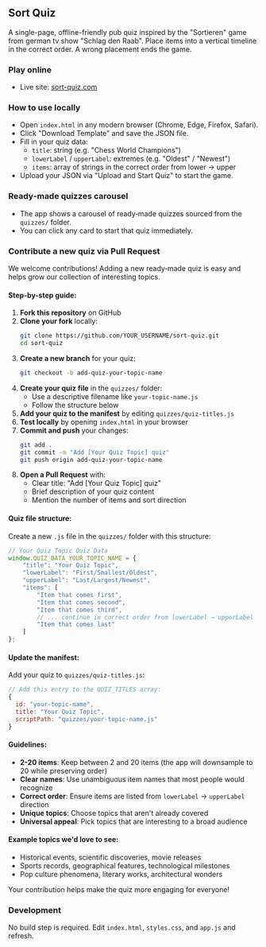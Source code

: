 ## Sort Quiz

A single-page, offline-friendly pub quiz inspired by the "Sortieren" game from german tv show "Schlag den Raab". Place items into a vertical timeline in the correct order. A wrong placement ends the game.

### Play online
- Live site: [sort-quiz.com](https://www.sort-quiz.com/)

### How to use locally
- Open `index.html` in any modern browser (Chrome, Edge, Firefox, Safari).
- Click "Download Template" and save the JSON file.
- Fill in your quiz data:
  - `title`: string (e.g. "Chess World Champions")
  - `lowerLabel` / `upperLabel`: extremes (e.g. "Oldest" / "Newest")
  - `items`: array of strings in the correct order from lower → upper
- Upload your JSON via "Upload and Start Quiz" to start the game.

### Ready‑made quizzes carousel
- The app shows a carousel of ready‑made quizzes sourced from the `quizzes/` folder.
- You can click any card to start that quiz immediately.

### Contribute a new quiz via Pull Request

We welcome contributions! Adding a new ready‑made quiz is easy and helps grow our collection of interesting topics.

#### Step-by-step guide:

1. **Fork this repository** on GitHub
2. **Clone your fork** locally:
   ```bash
   git clone https://github.com/YOUR_USERNAME/sort-quiz.git
   cd sort-quiz
   ```
3. **Create a new branch** for your quiz:
   ```bash
   git checkout -b add-quiz-your-topic-name
   ```
4. **Create your quiz file** in the `quizzes/` folder:
   - Use a descriptive filename like `your-topic-name.js`
   - Follow the structure below
5. **Add your quiz to the manifest** by editing `quizzes/quiz-titles.js`
6. **Test locally** by opening `index.html` in your browser
7. **Commit and push** your changes:
   ```bash
   git add .
   git commit -m "Add [Your Quiz Topic] quiz"
   git push origin add-quiz-your-topic-name
   ```
8. **Open a Pull Request** with:
   - Clear title: "Add [Your Quiz Topic] quiz"
   - Brief description of your quiz content
   - Mention the number of items and sort direction

#### Quiz file structure:

Create a new `.js` file in the `quizzes/` folder with this structure:

```javascript
// Your Quiz Topic Quiz Data
window.QUIZ_DATA_YOUR_TOPIC_NAME = {
    "title": "Your Quiz Topic",
    "lowerLabel": "First/Smallest/Oldest", 
    "upperLabel": "Last/Largest/Newest",
    "items": [
        "Item that comes first",
        "Item that comes second", 
        "Item that comes third",
        // ... continue in correct order from lowerLabel → upperLabel
        "Item that comes last"
    ]
};
```

#### Update the manifest:

Add your quiz to `quizzes/quiz-titles.js`:

```javascript
// Add this entry to the QUIZ_TITLES array:
{ 
  id: "your-topic-name", 
  title: "Your Quiz Topic",
  scriptPath: "quizzes/your-topic-name.js"
}
```

#### Guidelines:

- **2-20 items**: Keep between 2 and 20 items (the app will downsample to 20 while preserving order)
- **Clear names**: Use unambiguous item names that most people would recognize
- **Correct order**: Ensure items are listed from `lowerLabel` → `upperLabel` direction
- **Unique topics**: Choose topics that aren't already covered
- **Universal appeal**: Pick topics that are interesting to a broad audience

#### Example topics we'd love to see:
- Historical events, scientific discoveries, movie releases
- Sports records, geographical features, technological milestones  
- Pop culture phenomena, literary works, architectural wonders

Your contribution helps make the quiz more engaging for everyone!

### Development
No build step is required. Edit `index.html`, `styles.css`, and `app.js` and refresh. 